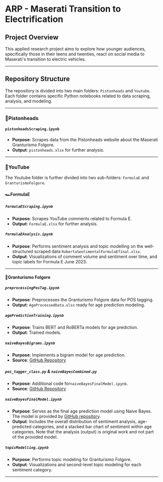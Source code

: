 # ARP - Maserati Transition to Electrification

## Project Overview
This applied research project aims to explore how younger audiences, specifically those in their teens and twenties, react on social media to Maserati's transition to electric vehicles.


---

## Repository Structure

The repository is divided into two main folders: `Pistonheads` and `Youtube`. Each folder contains specific Python notebooks related to data scraping, analysis, and modeling.

---

### 📁Pistonheads

#### `pistonheadsScraping.ipynb`
- **Purpose**: Scrapes data from the Pistonheads website about the Maserati Granturismo Folgore.
- **Output**: `pistonheads.xlsx` for further analysis.

---

### 📁YouTube

The Youtube folder is further divided into two sub-folders: `FormulaE` and `GranturismoFolgore`.

#### 🏎️FormulaE

##### `formulaEScraping.ipynb`
- **Purpose**: Scrapes YouTube comments related to Formula E.
- **Output**: `FormulaE.xlsx` for further analysis.

##### `formulaEAnalysis.ipynb`
- **Purpose**: Performs sentiment analysis and topic modelling on the well-structured scraped data `RobertaSentimentalFormulaEfinal.xlsx`.
- **Output**: Visualizations of comment volume and sentiment over time, and topic labels for Formula E June 2023.

---

#### 🚙Granturismo Folgore

##### `preprocessingPosTag.ipynb`
- **Purpose**: Preprocesses the Granturismo Folgore data for POS tagging.
- **Output**: `AgeProcessedData.xlsx` ready for age prediction modeling.

##### `agePredictionTraining.ipynb`
- **Purpose**: Trains BERT and RoBERTa models for age prediction.
- **Output**: Trained models.

##### `naiveBayesBigrams.ipynb`
- **Purpose**: Implements a bigram model for age prediction.
- **Source**: [GitHub Repository](https://github.com/twistedTightly/NLP-Age-Classification/blob/master/src/naive_bayes_bigrams_class_return_probs.py)

##### `pos_tagger_class.py` & `naiveBayesCombined.py`
- **Purpose**: Additional code for`naiveBayesFinalModel.ipynb`.
- **Source**: [GitHub Repository](https://github.com/twistedTightly/NLP-Age-Classification)

##### `naiveBayesFinalModel.ipynb`
- **Purpose**: Serves as the final age prediction model using Naive Bayes. The model is provided by [ GitHub repository](https://github.com/twistedTightly/NLP-Age-Classification/blob/master/src/naive_bayes_combined.py).
- **Output**: Includes the overall distribution of sentiment analysis, age-predicted categories, and a stacked bar chart of sentiment within age categories. Note that the analysis (output) is original work and not part of the provided model.

##### `topicModelling.ipynb`
- **Purpose**: Performs topic modeling for Granturismo Folgore.
- **Output**: Visualizations and second-level topic modeling for each sentiment category.

---
